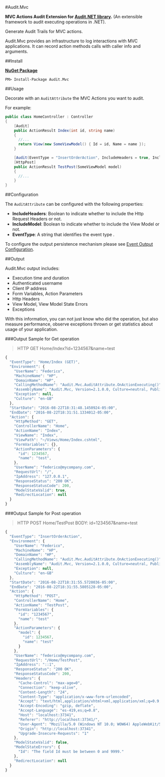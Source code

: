 #Audit.Mvc

**MVC Actions Audit Extension for [Audit.NET library](https://github.com/thepirat000/Audit.NET).** (An extensible framework to audit executing operations in .NET).

Generate Audit Trails for MVC actions.

Audit.Mvc provides an infrastructure to log interactions with MVC applications. It can record action methods calls with caller info and arguments.

##Install

**[NuGet Package](https://www.nuget.org/packages/Audit.Mvc/)**
```
PM> Install-Package Audit.Mvc
```

##Usage

Decorate with an `AuditAttribute` the MVC Actions you want to audit.

For example:

```c#
public class HomeController : Controller
{
    [Audit]
    public ActionResult Index(int id, string name)
    {
      //...
      return View(new SomeViewModel() { Id = id, Name = name });
    }

    [Audit(EventType = "InsertOrderAction", IncludeHeaders = true, IncludeModel = true)]
    [HttpPost]
    public ActionResult TestPost(SomeViewModel model)
    {
      //...
    }
}
```

##Configuration

The `AuditAttribute` can be configured with the following properties:
- **IncludeHeaders**: Boolean to indicate whether to include the Http Request Headers or not.
- **IncludeModel**: Boolean to indicate whether to include the View Model or not.
- **EventType**: A string that identifies the event type .

To configure the output persistence mechanism please see [Event Output Configuration](https://github.com/thepirat000/Audit.NET/blob/master/README.md#event-output-configuration).

##Output

Audit.Mvc output includes:

- Execution time and duration
- Authenticated username
- Client IP address
- Form Variables, Action Parameters
- Http Headers
- View Model, View Model State Errors
- Exceptions

With this information, you can not just know who did the operation, but also measure performance, observe exceptions thrown or get statistics about usage of your application.

###Output Sample for Get operation

> HTTP GET Home/Index?id=1234567&name=test

```javascript
{
  "EventType": "Home/Index (GET)",
  "Environment": {
    "UserName": "Federico",
    "MachineName": "HP",
    "DomainName": "HP",
    "CallingMethodName": "Audit.Mvc.AuditAttribute.OnActionExecuting()",
    "AssemblyName": "Audit.Mvc, Version=2.1.0.0, Culture=neutral, PublicKeyToken=null",
    "Exception": null,
    "Culture": "en-GB"
  },
  "StartDate": "2016-08-22T18:31:48.1450924-05:00",
  "EndDate": "2016-08-22T18:31:51.1334012-05:00",
  "Action": {
    "HttpMethod": "GET",
    "ControllerName": "Home",
    "ActionName": "Index",
    "ViewName": "Index",
    "ViewPath": "~/Views/Home/Index.cshtml",
    "FormVariables": {},
    "ActionParameters": {
      "id": 1234567,
      "name": "test",
    },
    "UserName": "federico@mycompany.com",
    "RequestUrl": "/",
    "IpAddress": "127.0.0.1",
    "ResponseStatus": "200 OK",
    "ResponseStatusCode": 200,
    "ModelStateValid": true,
    "RedirectLocation": null
  }
}
```

###Output Sample for Post operation

> HTTP POST Home/TestPost
> BODY: id=1234567&name=test

```javascript
{
  "EventType": "InsertOrderAction",
  "Environment": {
    "UserName": "Federico",
    "MachineName": "HP",
    "DomainName": "HP",
    "CallingMethodName": "Audit.Mvc.AuditAttribute.OnActionExecuting()",
    "AssemblyName": "Audit.Mvc, Version=2.1.0.0, Culture=neutral, PublicKeyToken=null",
    "Exception": null,
    "Culture": "en-GB"
  },
  "StartDate": "2016-08-22T18:31:55.5720036-05:00",
  "EndDate": "2016-08-22T18:31:55.5805128-05:00",
  "Action": {
    "HttpMethod": "POST",
    "ControllerName": "Home",
    "ActionName": "TestPost",
    "FormVariables": {
      "id": "1234567",
      "name": "test"
    },
    "ActionParameters": {
      "model": {
        "id": 1234567,
        "name": "test"
      }
    },
    "UserName": "federico@mycompany.com",
    "RequestUrl": "/Home/TestPost",
    "IpAddress": "::1",
    "ResponseStatus": "200 OK",
    "ResponseStatusCode": 200,
    "Headers": {
      "Cache-Control": "max-age=0",
      "Connection": "keep-alive",
      "Content-Length": "24",
      "Content-Type": "application/x-www-form-urlencoded",
      "Accept": "text/html,application/xhtml+xml,application/xml;q=0.9,image/webp,*/*;q=0.8",
      "Accept-Encoding": "gzip, deflate",
      "Accept-Language": "es-419,es;q=0.8",
      "Host": "localhost:37341",
      "Referer": "http://localhost:37341/",
      "User-Agent": "Mozilla/5.0 (Windows NT 10.0; WOW64) AppleWebKit/537.36 (KHTML, like Gecko) Chrome/52.0.2743.116 Safari/537.36",
      "Origin": "http://localhost:37341",
      "Upgrade-Insecure-Requests": "1"
    },
    "ModelStateValid": false,
    "ModelStateErrors": {
      "Id": "The field Id must be between 0 and 9999."
    },
    "RedirectLocation": null
  }
}
```

